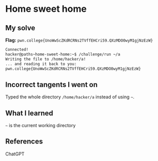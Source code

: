# Home sweet home

## My solve
**Flag:** `pwn.college{UnoWwScZKdRCRNs2TVffEHCri59.QXzMDO0wyM1gjNzEzW}`

```bash
Connected!
hacker@paths~home-sweet-home:~$ /challenge/run ~/a
Writing the file to /home/hacker/a!
... and reading it back to you:
pwn.college{UnoWwScZKdRCRNs2TVffEHCri59.QXzMDO0wyM1gjNzEzW}
```

## Incorrect tangents I went on
Typed the whole directory `/home/hacker/a` instead of using `~`.

## What I learned
`~` is the current working directory 

## References 
ChatGPT
